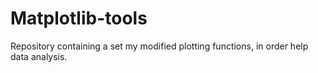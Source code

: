 Matplotlib-tools
================

Repository containing a set my modified plotting functions, in order help data analysis.